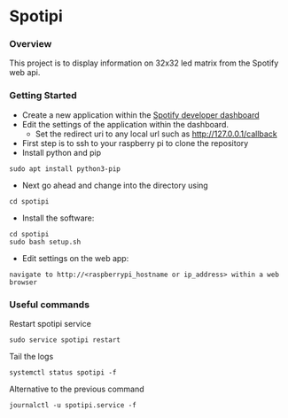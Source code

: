 # Spotipi

### Overview

This project is to display information on 32x32 led matrix from the Spotify web api.

### Getting Started

- Create a new application within the
  [Spotify developer dashboard](https://developer.spotify.com/dashboard/applications) <br />
- Edit the settings of the application within the dashboard.
  - Set the redirect uri to any local url such as http://127.0.0.1/callback
- First step is to ssh to your raspberry pi to clone the repository
- Install python and pip

```
sudo apt install python3-pip
```

- Next go ahead and change into the directory using

```
cd spotipi
```

- Install the software: <br />

```
cd spotipi
sudo bash setup.sh
```

- Edit settings on the web app: <br />

```
navigate to http://<raspberrypi_hostname or ip_address> within a web browser
```

### Useful commands

Restart spotipi service<br />

```
sudo service spotipi restart
```

Tail the logs <br />

```
systemctl status spotipi -f
```

Alternative to the previous command

```
journalctl -u spotipi.service -f
```
